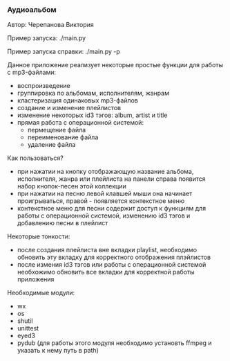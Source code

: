### Аудиоальбом
Автор: Черепанова Виктория

Пример запуска: ./main.py

Пример запуска справки: ./main.py -р

Данное приложение реализует некоторые простые функции для работы с mp3-файлами:
*  воспроизведение
*  группировка по альбомам, исполнителям, жанрам
* кластеризация одинаковых mp3-файлов
* создание и изменение плейлистов
* изменение некоторых id3 тэгов: album, artist и title
* прямая работа с операционной системой: 
    * пермещение файла 
    * переименование файла
    * удаление файла
    
Как пользоваться?
* при нажатии на кнопку отображающую название альбома, исполнителя, жанра или плейлиста на панели справа появится набор кнопок-песен этой коллекции
* при нажатии на песню левой клавшей мыши она начинает проигрываться, правой - появляется контекстное меню
* контекстное меню для песни содержит доступ к функциям для работы с операционной системой, изменению id3 тэгов и добавлению песни в плейлист

Некоторые тонкости:
* после создания плейлиста вне вкладки playlist, необходимо обновить эту вкладку для корректного отображения плэйлистов
* после измения id3 тэгов или работы с операционной системой необхожимо обновить все вкладки для корректной работы приложения

Необходимые модули:
* wx 
* os 
* shutil
* unittest
* eyed3
* pydub (для работы этого модуля необходимо установть ffmpeg и указать к нему путь в path)
